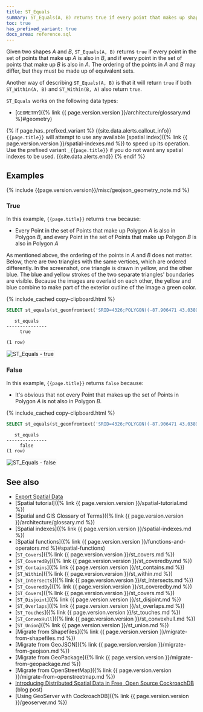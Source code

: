 ```yaml
---
title: ST_Equals
summary: ST_Equals(A, B) returns true if every point that makes up shape A is also part of shape B, and vice versa.
toc: true
has_prefixed_variant: true
docs_area: reference.sql
---
```


Given two shapes _A_ and _B_, `ST_Equals(A, B)` returns `true` if every point in the set of points that make up _A_ is also in _B_, and if every point in the set of points that make up _B_ is also in _A_.  The ordering of the points in _A_ and _B_ may differ, but they must be made up of equivalent sets.

Another way of describing `ST_Equals(A, B)` is that it will return `true` if both `ST_Within(A, B)` and `ST_Within(B, A)` also return `true`.

`ST_Equals` works on the following data types:

- [`GEOMETRY`]({% link {{ page.version.version }}/architecture/glossary.md %}#geometry)

{% if page.has_prefixed_variant %}
{{site.data.alerts.callout_info}}
`{{page.title}}` will attempt to use any available [spatial index]({% link {{ page.version.version }}/spatial-indexes.md %}) to speed up its operation.  Use the prefixed variant `_{{page.title}}` if you do not want any spatial indexes to be used.
{{site.data.alerts.end}}
{% endif %}

## Examples

{% include {{page.version.version}}/misc/geojson_geometry_note.md %}

### True

In this example, `{{page.title}}` returns `true` because:

- Every Point in the set of Points that make up Polygon _A_ is also in Polygon _B_, and  every Point in the set of Points that make up Polygon _B_ is also in Polygon _A_

As mentioned above, the ordering of the points in _A_ and _B_ does not matter.  Below, there are two triangles with the same vertices, which are ordered differently.  In the screenshot, one triangle is drawn in yellow, and the other blue.  The blue and yellow strokes of the two separate triangles' boundaries are visible. Because the images are overlaid on each other, the yellow and blue combine to make part of the exterior outline of the image a green color.

{% include_cached copy-clipboard.html %}
~~~ sql
SELECT st_equals(st_geomfromtext('SRID=4326;POLYGON((-87.906471 43.038902, -95.992775 36.153980, -75.704722 36.076944, -87.906471 43.038902))'), st_geomfromtext('SRID=4326;POLYGON((-95.992775 36.153980, -87.906471 43.038902, -75.704722 36.076944, -95.992775 36.153980))'));
~~~

~~~
   st_equals
---------------
     true

(1 row)
~~~

<img src="{{ 'images/v23.1/geospatial/st_equals_true.png' | relative_url }}" alt="ST_Equals - true" style="border:1px solid #eee;max-width:100%" />

### False

In this example, `{{page.title}}` returns `false` because:

- It's obvious that not every Point that makes up the set of Points in Polygon _A_ is not also in Polygon _B_.

{% include_cached copy-clipboard.html %}
~~~ sql
SELECT st_equals(st_geomfromtext('SRID=4326;POLYGON((-87.906471 43.038902, -95.992775 36.153980, -75.704722 36.076944, -87.906471 43.038902))'), st_geomfromtext('SRID=4326;POLYGON((-84.191605 39.758949, -75.165222 39.952583, -78.878738 42.880230, -84.191605 39.758949))'));
~~~

~~~
   st_equals
---------------
     false
(1 row)
~~~

<img src="{{ 'images/v23.1/geospatial/st_equals_false.png' | relative_url }}" alt="ST_Equals - false" style="border:1px solid #eee;max-width:100%" />

## See also

- [Export Spatial Data](export-spatial-data.html)
- [Spatial tutorial]({% link {{ page.version.version }}/spatial-tutorial.md %})
- [Spatial and GIS Glossary of Terms]({% link {{ page.version.version }}/architecture/glossary.md %})
- [Spatial indexes]({% link {{ page.version.version }}/spatial-indexes.md %})
- [Spatial functions]({% link {{ page.version.version }}/functions-and-operators.md %}#spatial-functions)
- [`ST_Covers`]({% link {{ page.version.version }}/st_covers.md %})
- [`ST_CoveredBy`]({% link {{ page.version.version }}/st_coveredby.md %})
- [`ST_Contains`]({% link {{ page.version.version }}/st_contains.md %})
- [`ST_Within`]({% link {{ page.version.version }}/st_within.md %})
- [`ST_Intersects`]({% link {{ page.version.version }}/st_intersects.md %})
- [`ST_CoveredBy`]({% link {{ page.version.version }}/st_coveredby.md %})
- [`ST_Covers`]({% link {{ page.version.version }}/st_covers.md %})
- [`ST_Disjoint`]({% link {{ page.version.version }}/st_disjoint.md %})
- [`ST_Overlaps`]({% link {{ page.version.version }}/st_overlaps.md %})
- [`ST_Touches`]({% link {{ page.version.version }}/st_touches.md %})
- [`ST_ConvexHull`]({% link {{ page.version.version }}/st_convexhull.md %})
- [`ST_Union`]({% link {{ page.version.version }}/st_union.md %})
- [Migrate from Shapefiles]({% link {{ page.version.version }}/migrate-from-shapefiles.md %})
- [Migrate from GeoJSON]({% link {{ page.version.version }}/migrate-from-geojson.md %})
- [Migrate from GeoPackage]({% link {{ page.version.version }}/migrate-from-geopackage.md %})
- [Migrate from OpenStreetMap]({% link {{ page.version.version }}/migrate-from-openstreetmap.md %})
- [Introducing Distributed Spatial Data in Free, Open Source CockroachDB](https://www.cockroachlabs.com/blog/spatial-data/) (blog post)
- [Using GeoServer with CockroachDB]({% link {{ page.version.version }}/geoserver.md %})
